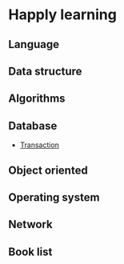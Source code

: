 # Happly learning #

## Language ##

## Data structure ##

## Algorithms ##

## Database ##

* [Transaction](http://www.url.com)

## Object oriented ##

## Operating system ##

## Network ##

## Book list ##

